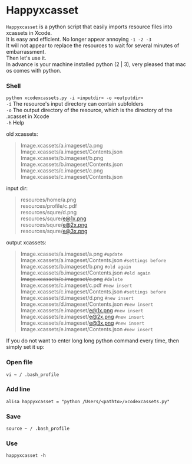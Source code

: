 # Happyxcasset
`Happyxcasset` is a python script that easily imports resource files into xcassets in Xcode.   
It is easy and efficient.
No longer appear annoying `-1 -2 -3`   
It will not appear to replace the resources to wait for several minutes of embarrassment.   
Then let's use it.   
In advance is your machine installed python (2 | 3), very pleased that mac os comes with python.   
### Shell   
`python xcodexcassets.py -i <inputdir> -o <outputdir>`   
`-i` The resource's input directory can contain subfolders   
`-o` The output directory of the resource, which is the directory of the .xcasset in Xcode   
`-h` Help

old xcassets:   
>Image.xcassets/a.imageset/a.png   
Image.xcassets/a.imageset/Contents.json   
Image.xcassets/b.imageset/b.png   
Image.xcassets/b.imageset/Contents.json  
Image.xcassets/c.imageset/c.png   
Image.xcassets/c.imageset/Contents.json   

input dir:   
>resources/home/a.png     
resources/profile/c.pdf   
resources/squre/d.png   
resources/squre/e@1x.png   
resources/squre/e@2x.png   
resources/squre/e@3x.png   

output xcassets:
>Image.xcassets/a.imageset/a.png   `#update`   
Image.xcassets/a.imageset/Contents.json   `#settings before`   
Image.xcassets/b.imageset/b.png    `#old again`   
Image.xcassets/b.imageset/Contents.json   `#old again`   
~~Image.xcassets/c.imageset/c.png~~    `#delete`   
Image.xcassets/c.imageset/c.pdf    `#new insert`   
Image.xcassets/c.imageset/Contents.json   `#settings before`   
Image.xcassets/d.imageset/d.png    `#new insert`   
Image.xcassets/d.imageset/Contents.json   `#new insert`   
Image.xcassets/e.imageset/e@1x.png    `#new insert`   
Image.xcassets/e.imageset/e@2x.png    `#new insert`   
Image.xcassets/e.imageset/e@3x.png    `#new insert`   
Image.xcassets/e.imageset/Contents.json    `#new insert`   

If you do not want to enter long long python command every time, then simply set it up:
### Open file   
`vi ~ / .bash_profile`   
### Add line    
`alisa happyxcasset = "python /Users/<pathto>/xcodexcassets.py"` 
### Save
`source ~ / .bash_profile`     
### Use   
`happyxcasset -h`   